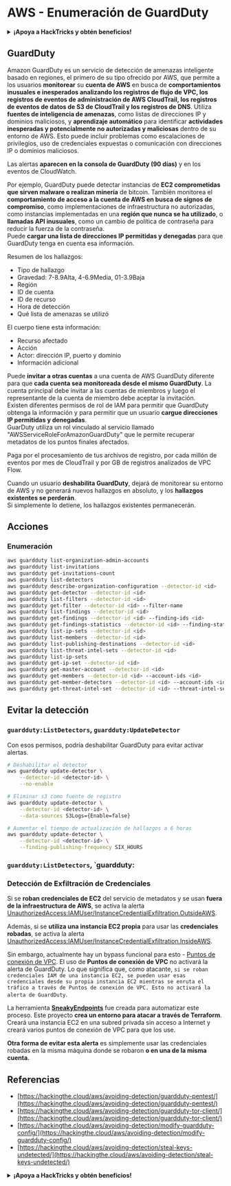 # AWS - Enumeración de GuardDuty

<details>

<summary><strong>¡Apoya a HackTricks y obtén beneficios!</strong></summary>

* Si quieres ver a tu **empresa anunciada en HackTricks** o si quieres acceder a la **última versión de PEASS o descargar HackTricks en PDF** ¡Consulta los [**PLANES DE SUSCRIPCIÓN**](https://github.com/sponsors/carlospolop)!
* Obtén el [**oficial PEASS & HackTricks swag**](https://peass.creator-spring.com)
* Descubre [**The PEASS Family**](https://opensea.io/collection/the-peass-family), nuestra colección de exclusivos [**NFTs**](https://opensea.io/collection/the-peass-family)
* **Únete al** 💬 [**grupo de Discord**](https://discord.gg/hRep4RUj7f) o al [**grupo de telegram**](https://t.me/peass) o **sígueme** en **Twitter** 🐦 [**@carlospolopm**](https://twitter.com/carlospolopm)**.**
* **Comparte tus trucos de hacking enviando PR a los repositorios de** [**HackTricks**](https://github.com/carlospolop/hacktricks) y [**HackTricks Cloud**](https://github.com/carlospolop/hacktricks-cloud) github.

</details>

## GuardDuty

Amazon GuardDuty es un servicio de detección de amenazas inteligente basado en regiones, el primero de su tipo ofrecido por AWS, que permite a los usuarios **monitorear** su **cuenta de AWS** en busca de **comportamientos inusuales e inesperados analizando los registros de flujo de VPC, los registros de eventos de administración de AWS CloudTrail, los registros de eventos de datos de S3 de CloudTrail y los registros de DNS**. Utiliza **fuentes de inteligencia de amenazas**, como listas de direcciones IP y dominios maliciosos, y **aprendizaje automático** para identificar **actividades inesperadas y potencialmente no autorizadas y maliciosas** dentro de su entorno de AWS. Esto puede incluir problemas como escalaciones de privilegios, uso de credenciales expuestas o comunicación con direcciones IP o dominios maliciosos.

Las alertas **aparecen en la consola de GuardDuty (90 días)** y en los eventos de CloudWatch.

Por ejemplo, GuardDuty puede detectar instancias de **EC2 comprometidas que sirven malware o realizan minería** de bitcoin. También monitorea el **comportamiento de acceso a la cuenta de AWS en busca de signos de compromiso**, como implementaciones de infraestructura no autorizadas, como instancias implementadas en una **región que nunca se ha utilizado**, o **llamadas API inusuales**, como un cambio de política de contraseña para reducir la fuerza de la contraseña.\
Puede **cargar una lista de direcciones IP permitidas y denegadas** para que GuardDuty tenga en cuenta esa información.

Resumen de los hallazgos:

* Tipo de hallazgo
* Gravedad: 7-8.9Alta, 4-6.9Media, 01-3.9Baja
* Región
* ID de cuenta
* ID de recurso
* Hora de detección
* Qué lista de amenazas se utilizó

El cuerpo tiene esta información:

* Recurso afectado
* Acción
* Actor: dirección IP, puerto y dominio
* Información adicional

Puede **invitar a otras cuentas** a una cuenta de AWS GuardDuty diferente para que **cada cuenta sea monitoreada desde el mismo GuardDuty**. La cuenta principal debe invitar a las cuentas de miembros y luego el representante de la cuenta de miembro debe aceptar la invitación.\
Existen diferentes permisos de rol de IAM para permitir que GuardDuty obtenga la información y para permitir que un usuario **cargue direcciones IP permitidas y denegadas**.\
GuarDuty utiliza un rol vinculado al servicio llamado "AWSServiceRoleForAmazonGuardDuty" que le permite recuperar metadatos de los puntos finales afectados.

Paga por el procesamiento de tus archivos de registro, por cada millón de eventos por mes de CloudTrail y por GB de registros analizados de VPC Flow.

Cuando un usuario **deshabilita GuardDuty**, dejará de monitorear su entorno de AWS y no generará nuevos hallazgos en absoluto, y los **hallazgos existentes se perderán**.\
Si simplemente lo detiene, los hallazgos existentes permanecerán.

## Acciones

### Enumeración

```bash
aws guardduty list-organization-admin-accounts
aws guardduty list-invitations
aws guardduty get-invitations-count
aws guardduty list-detectors
aws guardduty describe-organization-configuration --detector-id <id>
aws guardduty get-detector --detector-id <id>
aws guardduty list-filters --detector-id <id>
aws guardduty get-filter --detector-id <id> --filter-name
aws guardduty list-findings --detector-id <id>
aws guardduty get-findings --detector-id <id> --finding-ids <id>
aws guardduty get-findings-statistics --detector-id <id> --finding-statistic-types <types>
aws guardduty list-ip-sets --detector-id <id>
aws guardduty list-members --detector-id <id>
aws guardduty list-publishing-destinations --detector-id <id>
aws guardduty list-threat-intel-sets --detector-id <id>
aws guardduty list-ip-sets
aws guardduty get-ip-set --detector-id <id>
aws guardduty get-master-account --detector-id <id>
aws guardduty get-members --detector-id <id> --account-ids <id>
aws guardduty get-member-detectors --detector-id <id> --account-ids <id>
aws guardduty get-threat-intel-set --detector-id <id> --threat-intel-set-id <id>
```

## Evitar la detección

### `guardduty:ListDetectors`, `guardduty:UpdateDetector`

Con esos permisos, podría deshabilitar GuardDuty para evitar activar alertas.

```bash
# Deshabilitar el detector
aws guardduty update-detector \
    --detector-id <detector-id> \
    --no-enable 

# Eliminar s3 como fuente de registro
aws guardduty update-detector \
    --detector-id <detector-id> \
    --data-sources S3Logs={Enable=false}

# Aumentar el tiempo de actualización de hallazgos a 6 horas
aws guardduty update-detector \
    --detector-id <detector-id> \
    --finding-publishing-frequency SIX_HOURS
```

### `guardduty:ListDetectors`, `guardduty:
### Detección de Exfiltración de Credenciales

Si se **roban credenciales de EC2** del servicio de metadatos y se usan **fuera de la infraestructura de AWS**, se activa la alerta [UnauthorizedAccess:IAMUser/InstanceCredentialExfiltration.OutsideAWS](https://docs.aws.amazon.com/guardduty/latest/ug/guardduty\_finding-types-iam.html#unauthorizedaccess-iam-instancecredentialexfiltrationoutsideaws).

Además, si se **utiliza una instancia EC2 propia** para usar las **credenciales robadas**, se activa la alerta [UnauthorizedAccess:IAMUser/InstanceCredentialExfiltration.InsideAWS](https://docs.aws.amazon.com/guardduty/latest/ug/guardduty\_finding-types-iam.html#unauthorizedaccess-iam-instancecredentialexfiltrationinsideaws).

Sin embargo, actualmente hay un bypass funcional para esto - [Puntos de conexión de VPC](https://docs.aws.amazon.com/vpc/latest/privatelink/vpc-endpoints.html). El uso de **Puntos de conexión de VPC** no activará la alerta de GuardDuty. Lo que significa que, como atacante, `si se roban credenciales IAM de una instancia EC2, se pueden usar esas credenciales desde su propia instancia EC2 mientras se enruta el tráfico a través de Puntos de conexión de VPC. Esto no activará la alerta de GuardDuty`.

La herramienta [**SneakyEndpoints**](https://github.com/Frichetten/SneakyEndpoints) fue creada para automatizar este proceso. Este proyecto **crea un entorno para atacar a través de Terraform**. Creará una instancia EC2 en una subred privada sin acceso a Internet y creará varios puntos de conexión de VPC para que los use.

**Otra forma de evitar esta alerta** es simplemente usar las credenciales robadas en la misma máquina donde se robaron **o en una de la misma cuenta.**

## Referencias

* [https://hackingthe.cloud/aws/avoiding-detection/guardduty-pentest/](https://hackingthe.cloud/aws/avoiding-detection/guardduty-pentest/)
* [https://hackingthe.cloud/aws/avoiding-detection/guardduty-tor-client/](https://hackingthe.cloud/aws/avoiding-detection/guardduty-tor-client/)
* [https://hackingthe.cloud/aws/avoiding-detection/modify-guardduty-config/](https://hackingthe.cloud/aws/avoiding-detection/modify-guardduty-config/)
* [https://hackingthe.cloud/aws/avoiding-detection/steal-keys-undetected/](https://hackingthe.cloud/aws/avoiding-detection/steal-keys-undetected/)

<details>

<summary><strong>¡Apoya a HackTricks y obtén beneficios!</strong></summary>

* Si quieres ver a tu **empresa anunciada en HackTricks** o si quieres acceder a la **última versión de PEASS o descargar HackTricks en PDF** ¡Consulta los [**PLANES DE SUSCRIPCIÓN**](https://github.com/sponsors/carlospolop)!
* Obtén el [**swag oficial de PEASS y HackTricks**](https://peass.creator-spring.com)
* Descubre [**The PEASS Family**](https://opensea.io/collection/the-peass-family), nuestra colección exclusiva de [**NFTs**](https://opensea.io/collection/the-peass-family)
* **Únete al** 💬 [**grupo de Discord**](https://discord.gg/hRep4RUj7f) o al [**grupo de telegram**](https://t.me/peass) o **sígueme** en **Twitter** 🐦 [**@carlospolopm**](https://twitter.com/carlospolopm).
* **Comparte tus trucos de hacking enviando PR a los repositorios de** [**HackTricks**](https://github.com/carlospolop/hacktricks) y [**HackTricks Cloud**](https://github.com/carlospolop/hacktricks-cloud).

</details>